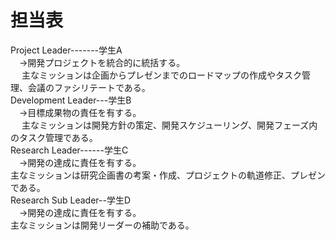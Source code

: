 # 担当表

Project Leader-------学生A<br>
　→開発プロジェクトを統合的に統括する。<br>
　 主なミッションは企画からプレゼンまでのロードマップの作成やタスク管理、会議のファシリテートである。
<br>
Development Leader---学生B<br>
　→目標成果物の責任を有する。<br>
　 主なミッションは開発方針の策定、開発スケジューリング、開発フェーズ内のタスク管理である。
<br>
Research Leader------学生C<br>
　→開発の達成に責任を有する。<br>
   主なミッションは研究企画書の考案・作成、プロジェクトの軌道修正、プレゼンである。
<br>
Research Sub Leader--学生D<br>
　→開発の達成に責任を有する。<br>
   主なミッションは開発リーダーの補助である。